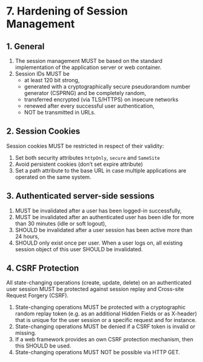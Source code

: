 # 7. Hardening of Session Management

## 1. General
1. The session management MUST be based on the standard implementation of the application server or web container.
2. Session IDs MUST be
    - at least 120 bit strong,
    - generated with a cryptographically secure pseudorandom number generator (CSPRNG) and be completely random,
    - transferred encrypted (via TLS/HTTPS) on insecure networks
    - renewed after every successful user authentication,
    - NOT be transmitted in URLs.
  
## 2. Session Cookies   
Session cookies MUST be restricted in respect of their validity:
1. Set both security attributes `httpOnly`, `secure` and `SameSite`
2. Avoid persistent cookies (don’t set expire attribute)
3. Set a path attribute to the base URL in case multiple applications are operated on the same system.

## 3. Authenticated server-side sessions
1. MUST be invalidated after a user has been logged-in successfully,
2. MUST be invalidated after an authenticated user has been idle for more than 30 minutes (idle or soft logout),
3. SHOULD be invalidated after a user session has been active more than 24 hours,
4. SHOULD only exist once per user. When a user logs on, all existing session object of this user SHOULD be invalidated.

## 4. CSRF Protection
All state-changing operations (create, update, delete) on an authenticated user session MUST be protected against session replay and Cross-site Request Forgery (CSRF).

1. State-changing operations MUST be protected with a cryptographic random replay token (e.g. as an additional Hidden Fields or as X-header) that is unique for the user session or a specific request and for instance.
2. State-changing operations MUST be denied if a CSRF token is invalid or missing.
3. If a web framework provides an own CSRF protection mechanism, then this SHOULD be used.
4. State-changing operations MUST NOT be possible via HTTP GET.
